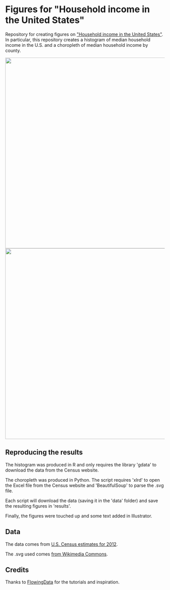 Figures for "Household income in the United States"
====================================================================

Repository for creating figures on ["Household income in the United States"](http://en.wikipedia.org/wiki/Household_income_in_the_United_States). In particular, this repository creates a histogram of median household income in the U.S. and a choropleth of median household income by county. 

<img src="https://raw.github.com/vikjam/Household_income_in_the_United_States/master/results/inc_hist_f.png" width="600" align="center">

<img src="https://raw.github.com/vikjam/Household_income_in_the_United_States/master/results/us_map_inc_f.png" width="600" align="center">

## Reproducing the results

The histogram was produced in R and only requires the library 'gdata' to download the data from the Census website. 

The choropleth was produced in Python. The script requires 'xlrd' to open the Excel file from the Census website and 'BeautifulSoup' to parse the .svg file. 

Each script will download the data (saving it in the 'data' folder) and save the resulting figures in 'results'. 

Finally, the figures were touched up and some text added in Illustrator. 

## Data
The data comes from [U.S. Census estimates for 2012](http://www.census.gov/hhes/www/income/). 

The .svg used comes [from Wikimedia Commons](http://commons.wikimedia.org/wiki/File:USA_Counties_with_FIPS_and_names.svg). 

## Credits
Thanks to [FlowingData](http://flowingdata.com/) for the tutorials and inspiration.

